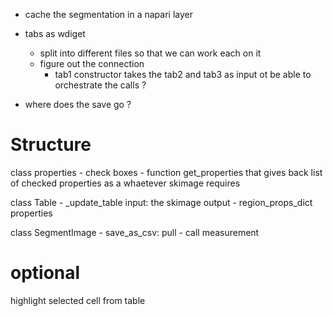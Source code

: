 - cache the segmentation in a napari layer
- tabs as wdiget
    - split into different files so that we can work each on it
    - figure out the connection
        - tab1 constructor takes the tab2 and tab3 as input ot be able to orchestrate the calls ?


- where does the save go ?

# Structure
class properties
    - check boxes
    - function get_properties that gives back list of checked properties as a whaetever skimage requires

class Table
    - _update_table input: the skimage output
    - region_props_dict properties

class SegmentImage
    - save_as_csv: pull 
    - call measurement


# optional
highlight selected cell from table


